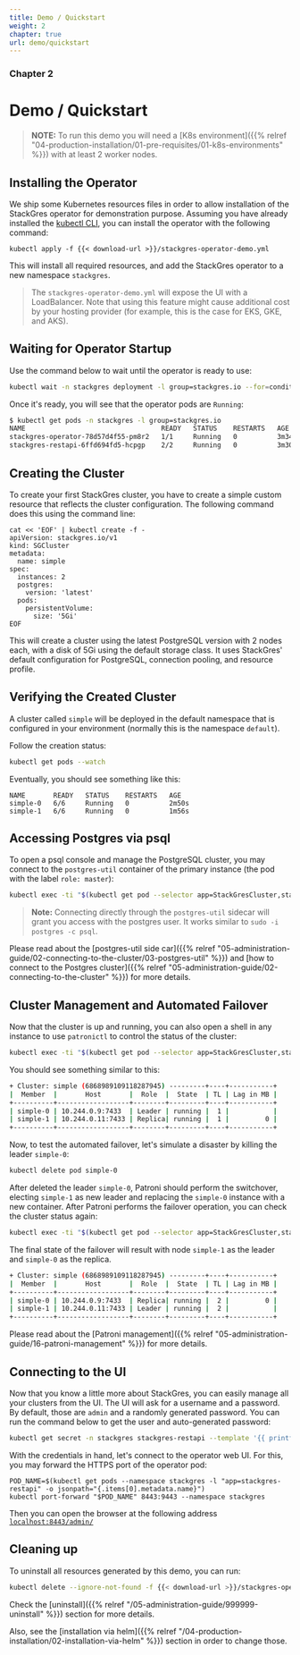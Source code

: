 ```yaml
---
title: Demo / Quickstart
weight: 2
chapter: true
url: demo/quickstart
---
```


### Chapter 2

# Demo / Quickstart

> **NOTE:** To run this demo you will need a [K8s environment]({{% relref "04-production-installation/01-pre-requisites/01-k8s-environments" %}}) with at least 2 worker nodes. 

## Installing the Operator

We ship some Kubernetes resources files in order to allow installation of the StackGres operator
 for demonstration purpose. Assuming you have already installed the
 [kubectl CLI](https://kubernetes.io/docs/tasks/tools/install-kubectl/), you can install the
 operator with the following command:

```
kubectl apply -f {{< download-url >}}/stackgres-operator-demo.yml
```

This will install all required resources, and add the StackGres operator to a new namespace `stackgres`.

> The `stackgres-operator-demo.yml` will expose the UI with a LoadBalancer. Note that using this feature
> might cause additional cost by your hosting provider (for example, this is the case for EKS, GKE, and AKS).

## Waiting for Operator Startup

Use the command below to wait until the operator is ready to use:

```bash
kubectl wait -n stackgres deployment -l group=stackgres.io --for=condition=Available
```

Once it's ready, you will see that the operator pods are `Running`:

```bash
$ kubectl get pods -n stackgres -l group=stackgres.io
NAME                                  READY   STATUS    RESTARTS   AGE
stackgres-operator-78d57d4f55-pm8r2   1/1     Running   0          3m34s
stackgres-restapi-6ffd694fd5-hcpgp    2/2     Running   0          3m30s

```

## Creating the Cluster

To create your first StackGres cluster, you have to create a simple custom resource that reflects
 the cluster configuration. The following command does this using the command line:

```shell
cat << 'EOF' | kubectl create -f -
apiVersion: stackgres.io/v1
kind: SGCluster
metadata:
  name: simple
spec:
  instances: 2
  postgres:
    version: 'latest'
  pods:
    persistentVolume: 
      size: '5Gi'
EOF
```

This will create a cluster using the latest PostgreSQL version with 2 nodes each, with a disk
 of 5Gi using the default storage class. It uses StackGres' default configuration for PostgreSQL,
 connection pooling, and resource profile.

## Verifying the Created Cluster

A cluster called `simple` will be deployed in the default namespace
 that is configured in your environment (normally this is the namespace `default`).

Follow the creation status:

```bash
kubectl get pods --watch
```

Eventually, you should see something like this:
```
NAME       READY   STATUS    RESTARTS   AGE
simple-0   6/6     Running   0          2m50s
simple-1   6/6     Running   0          1m56s

```

## Accessing Postgres via psql

To open a psql console and manage the PostgreSQL cluster, you may connect to the `postgres-util` container of the primary instance (the pod with the label `role: master`):

```bash
kubectl exec -ti "$(kubectl get pod --selector app=StackGresCluster,stackgres.io/cluster=true,role=master -o name)" -c postgres-util -- psql
```

> **Note:** Connecting directly through the `postgres-util` sidecar will grant you access with the postgres user. It works similar to `sudo -i postgres -c psql`.

Please read about the [postgres-util side car]({{% relref "05-administration-guide/02-connecting-to-the-cluster/03-postgres-util" %}}) and [how to connect to the Postgres cluster]({{% relref "05-administration-guide/02-connecting-to-the-cluster" %}}) for more details.

## Cluster Management and Automated Failover

Now that the cluster is up and running, you can also open a shell in any instance to use `patronictl` to control the status of the cluster:

```bash
kubectl exec -ti "$(kubectl get pod --selector app=StackGresCluster,stackgres.io/cluster=true,role=master -o name)" -c patroni -- patronictl list
```

You should see something similar to this:
```bash
+ Cluster: simple (6868989109118287945) ---------+----+-----------+
|  Member  |       Host       |  Role  |  State  | TL | Lag in MB |
+----------+------------------+--------+---------+----+-----------+
| simple-0 | 10.244.0.9:7433  | Leader | running |  1 |           |
| simple-1 | 10.244.0.11:7433 | Replica| running |  1 |         0 |
+----------+------------------+--------+---------+----+-----------+
```

Now, to test the automated failover, let's simulate a disaster by killing the leader `simple-0`:
```bash
kubectl delete pod simple-0
```

After deleted the leader `simple-0`, Patroni should perform the switchover, electing `simple-1` as new leader and replacing the `simple-0` instance with a new container.
After Patroni performs the failover operation, you can check the cluster status again:
```bash
kubectl exec -ti "$(kubectl get pod --selector app=StackGresCluster,stackgres.io/cluster=true,role=master -o name)" -c patroni -- patronictl list
```

The final state of the failover will result with node `simple-1` as the leader and `simple-0` as the replica.
```bash
+ Cluster: simple (6868989109118287945) ---------+----+-----------+
|  Member  |       Host       |  Role  |  State  | TL | Lag in MB |
+----------+------------------+--------+---------+----+-----------+
| simple-0 | 10.244.0.9:7433  | Replica| running |  2 |         0 |
| simple-1 | 10.244.0.11:7433 | Leader | running |  2 |           |
+----------+------------------+--------+---------+----+-----------+
```

Please read about the [Patroni management]({{% relref "05-administration-guide/16-patroni-management" %}}) for more details.

## Connecting to the UI

Now that you know a little more about StackGres, you can easily manage all your clusters from the UI. The UI will ask for a username and a password. By default, those are `admin` and a randomly generated password. You can run the command below to get the user and auto-generated password:

```bash
kubectl get secret -n stackgres stackgres-restapi --template '{{ printf "username = %s\npassword = %s\n" (.data.k8sUsername | base64decode) ( .data.clearPassword | base64decode) }}'
```

With the credentials in hand, let's connect to the operator web UI. For this, you may forward the HTTPS port of the operator pod:

```
POD_NAME=$(kubectl get pods --namespace stackgres -l "app=stackgres-restapi" -o jsonpath="{.items[0].metadata.name}")
kubectl port-forward "$POD_NAME" 8443:9443 --namespace stackgres
```

Then you can open the browser at the following address [`localhost:8443/admin/`](https://localhost:8443/admin/)

## Cleaning up

To uninstall all resources generated by this demo, you can run:
```bash
kubectl delete --ignore-not-found -f {{< download-url >}}/stackgres-operator-demo.yml
```

Check the [uninstall]({{% relref "/05-administration-guide/999999-uninstall" %}}) section for more details.

Also, see the [installation via helm]({{% relref "/04-production-installation/02-installation-via-helm" %}}) section in order to change those.
